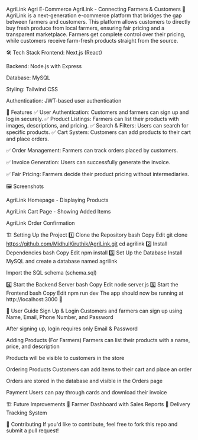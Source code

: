 AgriLink
Agri E-Commerce
AgriLink - Connecting Farmers & Customers 🌱
AgriLink is a next-generation e-commerce platform that bridges the gap between farmers and customers. This platform allows customers to directly buy fresh produce from local farmers, ensuring fair pricing and a transparent marketplace. Farmers get complete control over their pricing, while customers receive farm-fresh products straight from the source.

🛠 Tech Stack
Frontend: Next.js (React)

Backend: Node.js with Express

Database: MySQL

Styling: Tailwind CSS

Authentication: JWT-based user authentication

🚀 Features
✅ User Authentication: Customers and farmers can sign up and log in securely.
✅ Product Listings: Farmers can list their products with images, descriptions, and pricing.
✅ Search & Filters: Users can search for specific products.
✅ Cart System: Customers can add products to their cart and place orders.

✅ Order Management: Farmers can track orders placed by customers.

✅ Invoice Generation: Users can successfully generate the invoice.

✅ Fair Pricing: Farmers decide their product pricing without intermediaries.

🖼 Screenshots

AgriLink Homepage - Displaying Products


AgriLink Cart Page - Showing Added Items


AgriLink Order Confirmation

🏗 Setting Up the Project
1️⃣ Clone the Repository
bash
Copy
Edit
git clone https://github.com/MidhulKiruthik/AgriLink.git
cd agrilink
2️⃣ Install Dependencies
bash
Copy
Edit
npm install
3️⃣ Set Up the Database
Install MySQL and create a database named agrilink

Import the SQL schema (schema.sql)

4️⃣ Start the Backend Server
bash
Copy
Edit
node server.js
5️⃣ Start the Frontend
bash
Copy
Edit
npm run dev
The app should now be running at http://localhost:3000 🎉

🛒 User Guide
Sign Up & Login
Customers and farmers can sign up using Name, Email, Phone Number, and Password

After signing up, login requires only Email & Password

Adding Products (For Farmers)
Farmers can list their products with a name, price, and description

Products will be visible to customers in the store

Ordering Products
Customers can add items to their cart and place an order

Orders are stored in the database and visible in the Orders page

Payment
Users can pay through cards and download their invoice

🏗 Future Improvements
🔹 Farmer Dashboard with Sales Reports
🔹 Delivery Tracking System

📝 Contributing
If you'd like to contribute, feel free to fork this repo and submit a pull request!

